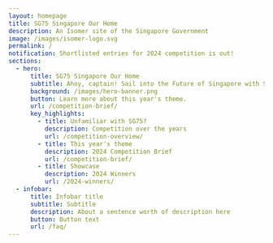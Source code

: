```yaml
---
layout: homepage
title: SG75 Singapore Our Home
description: An Isomer site of the Singapore Government
image: /images/isomer-logo.svg
permalink: /
notification: Shortlisted entries for 2024 competition is out!
sections:
  - hero:
      title: SG75 Singapore Our Home
      subtitle: Ahoy, captain! Sail into the Future of Singapore with SG75 2024!
      background: /images/hero-banner.png
      button: Learn more about this year's theme.
      url: /competition-brief/
      key_highlights:
        - title: Unfamiliar with SG75?
          description: Competition over the years
          url: /competition-overview/
        - title: This year's theme
          description: 2024 Competition Brief
          url: /competition-brief/
        - title: Showcase
          description: 2024 Winners
          url: /2024-winners/
  - infobar:
      title: Infobar title
      subtitle: Subtitle
      description: About a sentence worth of description here
      button: Button text
      url: /faq/
---
```

